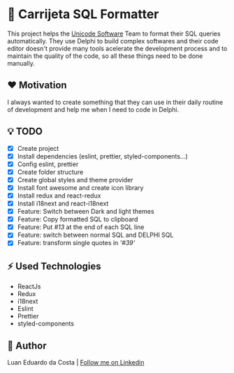 # :page_facing_up: Carrijeta SQL Formatter

This project helps the [Unicode Software](https://www.unicodesoftware.com.br/ "Unicode Software Homepage") Team to format their SQL queries automatically.
They use Delphi to build complex softwares and their code editor doesn't provide many tools acelerate the development process and to maintain the quality of the code, so all these things need to be done manually.

## :heart: Motivation

I always wanted to create something that they can use in their daily routine of development and help me when I need to code in Delphi.

## :bulb: TODO

- [x] Create project
- [x] Install dependencies (eslint, prettier, styled-components...)
- [x] Config eslint, prettier
- [x] Create folder structure
- [x] Create global styles and theme provider
- [x] Install font awesome and create icon library
- [x] Install redux and react-redux
- [x] Install i18next and react-i18next
- [x] Feature: Switch between Dark and light themes
- [x] Feature: Copy formatted SQL to clipboard
- [x] Feature: Put *#13* at the end of each SQL line
- [x] Feature: switch between normal SQL and DELPHI SQL
- [x] Feature: transform single quotes in *'#39'*

## :zap: Used Technologies

- ReactJs
- Redux
- i18next
- Eslint
- Prettier
- styled-components

## :man: Author

Luan Eduardo da Costa | [Follow me on Linkedin](https://www.linkedin.com/in/luaneducosta/)

